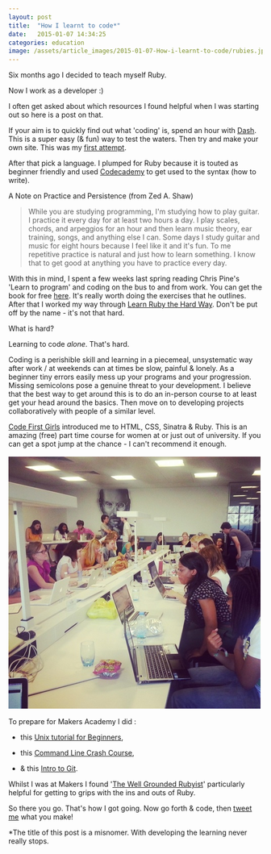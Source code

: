 ```yaml
---
layout: post
title:  "How I learnt to code*"
date:   2015-01-07 14:34:25
categories: education
image: /assets/article_images/2015-01-07-How-i-learnt-to-code/rubies.jpg
---
```

Six months ago I decided to teach myself Ruby.

Now I work as a developer :)

I often get asked about which resources I found helpful when I was starting out so here is a post on that.

If your aim is to quickly find out what 'coding' is, spend an hour with [Dash](https://dash.generalassemb.ly/). This is a super easy (& fun) way to test the waters.
Then try and make your own site. This was my [first attempt](http://www.geekchic.me/).

After that pick a language. I plumped for Ruby because it is touted as beginner friendly and used [Codecademy](http://www.codecademy.com/en/tracks/ruby) to get used to the syntax (how to write).

A Note on Practice and Persistence (from Zed A. Shaw)
>While you are studying programming, I'm studying how to play guitar. I practice it every day for at least two hours a day. I play scales, chords, and arpeggios for an hour and then learn music theory, ear training, songs, and anything else I can. Some days I study guitar and music for eight hours because I feel like it and it's fun. To me repetitive practice is natural and just how to learn something. I know that to get good at anything you have to practice every day.

With this in mind, I spent a few weeks last spring reading Chris Pine's 'Learn to program' and coding on the bus to and from work. You can get the book for free [here](https://pine.fm/LearnToProgram/chap_00.html). It's really worth doing the exercises that he outlines. After that I worked my way through [Learn Ruby the Hard Way](https://pine.fm/LearnToProgram/chap_00.html). Don't be put off by the name - it's not that hard.

What is hard?

Learning to code *alone*. That's hard.

Coding is a perishible skill and learning in a piecemeal, unsystematic way after work / at weekends can at times be slow, painful & lonely. As a beginner tiny errors easily mess up your programs and your progression. Missing semicolons pose a genuine threat to your development.
I believe that the best way to get around this is to do an in-person course to at least get your head around the basics. Then move on to developing projects collaboratively with people of a similar level.

[Code First Girls](http://www.codefirstgirls.org.uk/)  introduced me to HTML, CSS, Sinatra & Ruby. This is an amazing (free) part time course for women at or just out of university. If you can get a spot jump at the chance - I can't recommend it enough.
<br>
<br>
![](/assets/article_images/2015-01-07-How-i-learnt-to-code/cfg.jpg)

To prepare for Makers Academy I did :

+ this [Unix tutorial for Beginners](http://www.ee.surrey.ac.uk/Teaching/Unix/),

+ this [Command Line Crash Course](http://cli.learncodethehardway.org/),

+ & this [Intro to Git](http://gitimmersion.com/lab_01.html).

Whilst I was at Makers I found '[The Well Grounded Rubyist](http://www.amazon.co.uk/The-Well-Grounded-Rubyist-David-Black/dp/1933988657)' particularly helpful for getting to grips with the ins and outs of Ruby.

So there you go. That's how I got going. Now go forth & code, then [tweet me](https://twitter.com/chloe_does) what you make!

*The title of this post is a misnomer. With developing the learning never really stops.